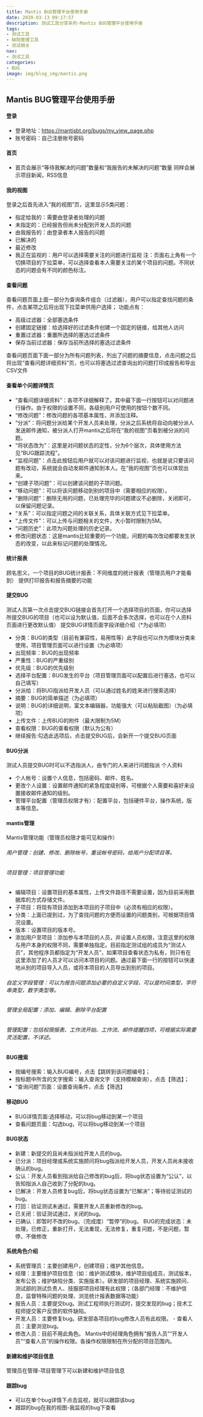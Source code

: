 ```yaml
---
title: Mantis BUG管理平台使用手册
date: 2020-03-13 09:17:57
description: 测试工具分享系列-Mantis BUG管理平台使用手册
tags:
- 测试工具
- 缺陷管理工具
- 测试相关
nav:
- 测试工具
categories:
- BUG
image: img/blog_img/mantis.png
---
```

Mantis BUG管理平台使用手册
---

#### 登录
- 登录地址：https://mantisbt.org/bugs/my_view_page.php
- 账号密码：自己注册账号密码
#### 首页
- 首页会展示“等待我解决的问题”数量和“我报告的未解决的问题”数量
同样会展示项目新闻，RSS信息

#### 我的视图
登录之后首先进入“我的视图”页，这里显示5类问题：
- 指定给我的：需要由登录者处理的问题
- 未指定的：已经报告但尚未分配到开发人员的问题
- 由我报告的：由登录者本人报告的问题
- 已解决的
- 最近修改
- 我正在监视的：用户可以选择需要关注的问题进行监视
注：页面右上角有一个切换项目的下拉菜单，可以选择查看本人需要关注的某个项目的问题。不同状态的问题会有不同的颜色标注。

#### 查看问题
查看问题页面上面一部分为查询条件组合（过滤器），用户可以指定查找问题的条件，点击某项之后将出现下拉菜单供用户选择；
功能点有：
- 高级过滤器：全部塞选条件
- 创建固定链接：给选择好的过滤条件创建一个固定的链接，给其他人访问
- 重置过滤器：重置所选择的塞选过滤条件
- 保存当前过滤器：保存当前所选择的塞选过滤条件

查看问题页面下面一部分为所有问题列表，列出了问题的摘要信息，点击问题之后将出现“查看问题详细资料”页，也可以将塞选过滤查询出的问题打印成报告和导出CSV文件
#### 查看单个问题详情页
- 	“查看问题详细资料”：各项不详细解释了。其中最下面一行按钮可以对问题进行操作。由于权限的设置不同，各级别用户可使用的按钮个数不同。
- 	“修改问题”：修改问题的各项基本属性，并添加注释。
- 	“分派”：将问题分派给某个开发人员来处理，分派之后系统将自动向被分派人发送邮件通知，被分派人打开mantis之后将在“我的视图”页看到被分派的问题。
- 	“将状态改为”：这里是对问题状态的定性，分为6个层次，具体使用方法见“BUG跟踪流程”。
- 	“监视问题”：点击此按钮后用户就可以对该问题进行监视，也就是说只要该问题有改动，系统就会自动发邮件通知到本人。在“我的视图”页也可以体现出来。
- 	“创建子项问题”：可以创建该问题的子项问题。
- 	“移动问题”：可以将该问题移动到别的项目中（需要相应的权限）。
- 	“删除问题”：删除无用的问题，已处理完毕的问题建议不必删除，关闭即可，以保留问题记录。
- 	“关系”：可以指定问题之间的关联关系，具体关联方式见下拉菜单。
- 	“上传文件”：可以上传与问题相关的文件，大小暂时限制为5M。
- 	“问题历史”：此项为问题处理的历史记录。
-  修改问题状态：这是mantis比较重要的一个功能，问题的每次改动都要发生状态的改变，以此来标记问题的处理情况。

#### 统计报表
顾名思义，一个项目的BUG统计报表：不同维度的统计报表（管理员用户才能看到）
提供打印报告和报告摘要的功能

#### 提交BUG
测试人员第一次点击提交BUG链接会首先打开一个选择项目的页面，你可以选择所提交BUG的项目（也可以设为默认值，后面不会多次选择，也可以在个人资料页面进行更改默认值）
提交BUG详情页面字段详细介绍（*为必填项）
- 分类：BUG的类型（目前有兼容性，易用性等）此字段也可以作为模块分类来使用，项目管理页面可以进行设置（为必填项）
- 出现频率：BUG的出现频率
- 严重性：BUG的严重级别
- 优先级：BUG的优先级别
- 选择平台配置：BUG发生的平台（项目管理页面可以配置后进行塞选，也可以自己填写）
- 分派给：将BUG指派给开发人员（可以通过姓名的姓来进行搜索选择）
- 摘要：BUG的简单描述（为必填项）
- 说明：BUG的详细说明，富文本编辑器，功能强大（可以粘贴截图）（为必填项）
- 上传文件：上传BUG的附件（最大限制为5M）
- 查看权限：BUG的查看权限（默认为公有）
- 继续报告:勾选此选项后，点击提交BUG后，会新开一个提交BUG页面

#### BUG分派
测试人员提交BUG时可以不选指派人，由专门的人来进行问题指派
个人资料
- 个人帐号：设置个人信息，包括密码、邮件、姓名。
- 更改个人设置：设置邮件通知的紧急程度级别等，可根据个人需要和喜好来设置接收邮件通知的级别。
- 管理平台配置（管理员权限才有）：配置平台，包括硬件平台，操作系统，版本等信息。

#### mantis管理
  Mantis管理功能（管理员权限才能可见和操作）
###### 用户管理：创建、修改、删除帐号，重设帐号密码，给用户分配项目等。
###### 项目管理：项目管理功能
- 编辑项目：设置项目的基本属性，上传文件路径不需要设置，因为目前采用数据库的方式存储文件。
- 子项目：将现有项目添加到本项目的子项目中（必须有相应的权限）。
- 分类：上面已提到过，为了查找问题的方便而设置的问题类别，可根据项目情况设置。
- 版本：设置项目的版本号。
- 添加用户至项目：添加参与本项目的人员，并设置人员权限，注意这里的权限与用户本身的权限不同，需要单独指定。目前指定测试组的成员为“测试人员”，其他程序员都指定为“开发人员”，如果项目查看状态为私有，则只有在这里添加了的人员才可以访问本项目的问题。通过最下面一行的按钮可以快速地从别的项目导入人员，或将本项目的人员导出到别的项目。
###### 自定义字段管理：可以为报告问题添加必要的自定义字段，可以是时间类型，字符串类型，数字类型等。
###### 管理全局配置：添加、编辑、删除平台配置
###### 管理配置：包括权限报表、工作流开始、工作流、邮件提醒四项，可根据实际需要灵活配置，不详述。

#### BUG搜索
- 按编号搜索：输入BUG编号，点击【跳转到该问题编号】； 
- 按标题中所含的文字搜索：输入查询文字（支持模糊查询），点击【筛选】； 
- “查询问题”页面：设置查询条件，点击【筛选】

#### 移动BUG
- BUG详情页面:选择移动，可以将bug移动到某一个项目
- 查看问题页面：勾选bug，可以将bug移动到某一个项目

#### BUG状态
- 新建：新提交的且尚未指派给开发人员的bug。
- 已分派：项目经理或系统实施顾问将bug指派给开发人员，开发人员尚未接收确认的bug。
- 公认：开发人员看到指派给自己修改的bug后，将bug状态设置为“公认”，以告知指派人自己收到了分配的bug。
- 已解决：开发人员修复bug后，将bug状态设置为“已解决”；等待验证测试的bug。
- 打回：验证测试未通过，需要开发人员重新修改的bug。
- 已关闭：验证测试通过，关闭的bug。
- 已确认：即暂时不改的bug，（完成度）“暂停”的bug。
BUG的完成状态：未处理，已修正，重新打开，无法重现，无法修复，重复问题，不是问题，暂停，不做修改

#### 系统角色介绍
- 系统管理员：主要创建用户，创建项目；维护其他信息。
- 经理：主要维护项目信息（如：维护测试模块，维护项目组成员，测试版本，发布公告；维护缺陷分类、实施版本）。研发部的项目经理、系统实施顾问、测试部的测试负责人、技服部项目经理有此权限；（各部门经理：不维护信息，监督特殊问题的处理、浏览统计报表数据等功能）
- 报告人员：主要提交bug。测试工程师执行测试时，提交发现的bug；技术工程师提交客户反馈的软件缺陷。
- 开发人员：主要修复bug。研发部各项目的bug修改人员有此权限。 - 查看人员：主要浏览bug。
- 修改人员：目前不用此角色。
Mantis中的经理角色拥有“报告人员”“开发人员”“查看人员”的操作权限。各操作权限限制在所分配的项目范围内。

#### 新建和维护项目信息
管理员在管理-项目管理下可以新建和维护项目信息
#### 跟踪bug
- 可以在单个bug详情下点击监视，就可以跟踪该bug
- 跟踪的bug在我的视图-我监视的bug下查看

